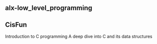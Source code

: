 ## alx-low_level_programming

## CisFun
Introduction to C programming
A deep dive into C and its data structures
